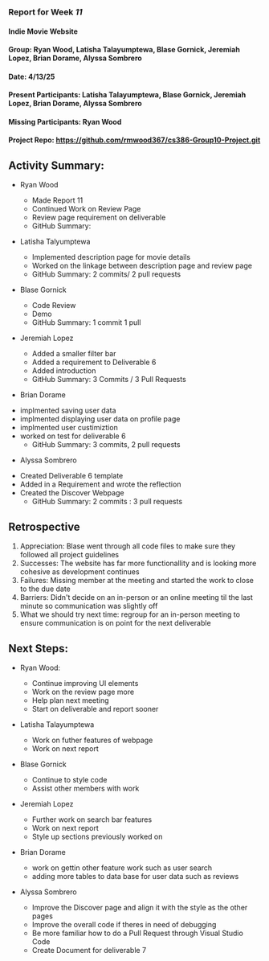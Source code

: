 ### Report for Week *11*

#### Indie Movie Website
#### Group: Ryan Wood, Latisha Talayumptewa, Blase Gornick, Jeremiah Lopez, Brian Dorame, Alyssa Sombrero
#### Date: 4/13/25
#### Present Participants: Latisha Talayumptewa, Blase Gornick, Jeremiah Lopez, Brian Dorame, Alyssa Sombrero
#### Missing Participants: Ryan Wood
#### Project Repo: https://github.com/rmwood367/cs386-Group10-Project.git

## Activity Summary:
* Ryan Wood
    - Made Report 11
    - Continued Work on Review Page
    - Review page requirement on deliverable
    - GitHub Summary:

* Latisha Talyumptewa
    - Implemented description page for movie details
    - Worked on the linkage between description page and review page
    - GitHub Summary: 2 commits/ 2 pull requests

* Blase Gornick
    - Code Review
    - Demo
    - GitHub Summary: 1 commit 1 pull

* Jeremiah Lopez
    - Added a smaller filter bar
    - Added a requirement to Deliverable 6
    - Added introduction
    - GitHub Summary: 3 Commits / 3 Pull Requests

* Brian Dorame
- implmented saving user data
- implmented displaying user data on profile page
- implmented user custimiztion
- worked on test for deliverable 6
    - GitHub Summary: 3 commits, 2 pull requests

* Alyssa Sombrero
- Created Deliverable 6 template
- Added in a Requirement and wrote the reflection
- Created the Discover Webpage
    - GitHub Summary: 2 commits : 3 pull requests

## Retrospective
1. Appreciation: Blase went through all code files to make sure they followed all project guidelines
2. Successes: The website has far more functionallity and is looking more cohesive as development continues
3. Failures: Missing member at the meeting and started the work to close to the due date
4. Barriers: Didn't decide on an in-person or an online meeting til the last minute so communication was slightly off
5. What we should try next time: regroup for an in-person meeting to ensure communication is on point for the next deliverable

## Next Steps:
* Ryan Wood:
    - Continue improving UI elements 
    - Work on the review page more
    - Help plan next meeting
    - Start on deliverable and report sooner

* Latisha Talayumptewa
    - Work on futher features of webpage
    - Work on next report

* Blase Gornick
    - Continue to style code
    - Assist other members with work

* Jeremiah Lopez
    - Further work on search bar features
    - Work on next report
    - Style up sections previously worked on

* Brian Dorame
    - work on gettin other feature work such as user search
    - adding more tables to data base for user data such as reviews 

* Alyssa Sombrero
    - Improve the Discover page and align it with the style as the other pages
    - Improve the overall code if theres in need of debugging
    - Be more familiar how to do a Pull Request through Visual Studio Code
    - Create Document for deliverable 7
